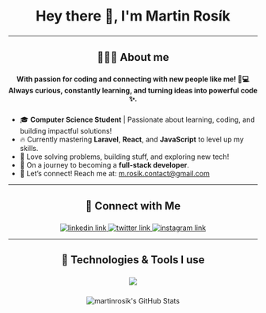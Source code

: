 <h1 align="center">Hey there 👋, I'm Martin Rosík</h1>

###
---

<h2 align="center">🧑🏻‍💻 About me</h2>

###

<h4 align="center">With passion for coding and connecting with new people like me! 🚀💻 Always curious, constantly learning, and turning ideas into powerful code ✨.</h4>

###

- 🎓 **Computer Science Student** | Passionate about learning, coding, and building impactful solutions!
- 🔥 Currently mastering **Laravel**, **React**, and **JavaScript** to level up my skills.
- 🚀 Love solving problems, building stuff, and exploring new tech!
- 🎯 On a journey to becoming a **full-stack developer**.
- 📩 Let’s connect! Reach me at: [m.rosik.contact@gmail.com](mailto:m.rosik.contact@gmail.com) 
  
---
###

<h2 align="center">🔗 Connect with Me</h2>

###

<div align="center">
  <a href="https://www.linkedin.com/in/martinrosik" target="_blank">
    <img src="https://skillicons.dev/icons?i=linkedin" alt="linkedin link"  />
  </a>
  <a href="https://x.com/martin_rosik" target="_blank">
    <img src="https://skillicons.dev/icons?i=twitter" alt="twitter link"  />
  </a>
  <a href="https://www.instagram.com/martin_rosik/" target="_blank">
    <img src="https://skillicons.dev/icons?i=instagram" alt="instagram link"  />
  </a>
</div>

---
###

<h2 align="center">🔧 Technologies & Tools I use</h2>

###

<p align="center">
  <a href="https://skillicons.dev">
    <img src="https://skillicons.dev/icons?i=py,java,php,laravel,ts,js,mysql,postgres,mongodb,nodejs,nextjs,react,vue,bootstrap,tailwind,npm,vite,git,vscode&theme=dark&perline=12" />
  </a>
</p>

###

<div align="center">
  <img src="https://github-readme-stats.vercel.app/api/top-langs/?username=martinrosik&theme=tokyonight&show_icons=true&hide_border=false&layout=compact" alt="martinrosik's GitHub Stats" />
</div>
